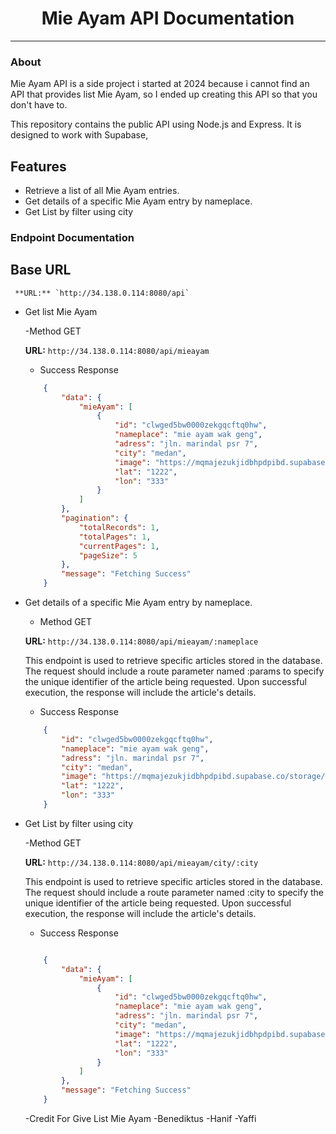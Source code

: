 <h1 align="center"> 
    Mie Ayam API Documentation
</h1>

-------------------------

### About
Mie Ayam API is a side project i started at 2024 because i cannot find an API that provides list Mie Ayam, so I ended up creating this API  so that you don't have to.

This repository contains the public API using Node.js and Express. It is designed to work with Supabase,

## Features

- Retrieve a list of all Mie Ayam entries.
- Get details of a specific Mie Ayam entry by nameplace.
- Get List by filter using city 

### Endpoint Documentation

## Base URL
     **URL:** `http://34.138.0.114:8080/api`



- Get list Mie Ayam 

    -Method GET

    **URL:** `http://34.138.0.114:8080/api/mieayam`

    - Success Response 

    ```json
        {
            "data": {
                "mieAyam": [
                    {
                        "id": "clwged5bw0000zekgqcftq0hw",
                        "nameplace": "mie ayam wak geng",
                        "adress": "jln. marindal psr 7",
                        "city": "medan",
                        "image": "https://mqmajezukjidbhpdpibd.supabase.co/storage/v1/object/public/mieayam/annie-spratt-xGxQKw-uRkc-unsplash.jpg",
                        "lat": "1222",
                        "lon": "333"
                    }
                ]
            },
            "pagination": {
                "totalRecords": 1,
                "totalPages": 1,
                "currentPages": 1,
                "pageSize": 5
            },
            "message": "Fetching Success"
        }
    ```


- Get details of a specific Mie Ayam entry by nameplace. 

    - Method GET       

    **URL:** `http://34.138.0.114:8080/api/mieayam/:nameplace`

    This endpoint is used to retrieve specific articles stored in the database. The request should include a route parameter named :params to specify the unique identifier of the article being requested. Upon successful execution, the response will include the article's details.

    - Success Response

    ```json
        {
            "id": "clwged5bw0000zekgqcftq0hw",
            "nameplace": "mie ayam wak geng",
            "adress": "jln. marindal psr 7",
            "city": "medan",
            "image": "https://mqmajezukjidbhpdpibd.supabase.co/storage/v1/object/public/mieayam/annie-spratt-xGxQKw-uRkc-unsplash.jpg",
            "lat": "1222",
            "lon": "333"
        }

    ```


- Get List by filter using city

    -Method GET

     **URL:** `http://34.138.0.114:8080/api/mieayam/city/:city` 

     This endpoint is used to retrieve specific articles stored in the database. The request should include a route parameter named :city to specify the unique identifier of the article being requested. Upon successful execution, the response will include the article's details.

    - Success Response
  

    ```json

        {
            "data": {
                "mieAyam": [
                    {
                        "id": "clwged5bw0000zekgqcftq0hw",
                        "nameplace": "mie ayam wak geng",
                        "adress": "jln. marindal psr 7",
                        "city": "medan",
                        "image": "https://mqmajezukjidbhpdpibd.supabase.co/storage/v1/object/public/mieayam/annie-spratt-xGxQKw-uRkc-unsplash.jpg",
                        "lat": "1222",
                        "lon": "333"
                    }
                ]
            },
            "message": "Fetching Success"
        }

    ```


    -Credit For Give List Mie Ayam
        -Benediktus
        -Hanif 
        -Yaffi  
    







